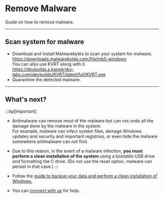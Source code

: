 # Remove Malware

Guide on how to remove malware.

---

## Scan system for malware

- Download and install Malwarebytes to scan your system for malware.  
  https://downloads.malwarebytes.com/file/mb5-windows  
  You can also use KVRT along with it.   
  https://devbuilds.s.kaspersky-labs.com/devbuilds/KVRT/latest/full/KVRT.exe
- Quarantine the detected malware.

---

## What's next?

:::tip[Important]

- Antimalware can remove most of the malware but can not undo all the damage done by the malware in the system.  
  For example, malware can infect system files, damage Windows updates and security and important registries, or even hide the malware somewhere antimalware can not find. 

- Due to this reason, in the event of a malware infection, **you must perform a clean installation of the system** using a bootable USB drive and formatting the C drive. (Do not use the reset option, malware can persist in that case.)
:::

- Follow the [guide to backup your data and perform a clean installation of Windows.](clean_install_windows.md)
- You can [connect with us](troubleshoot.md) for help.
